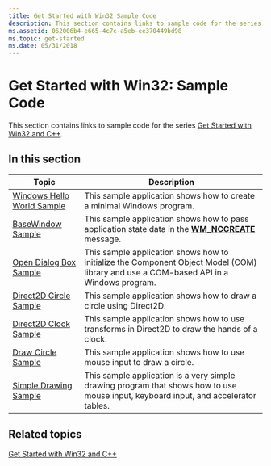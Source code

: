 ```yaml
---
title: Get Started with Win32 Sample Code
description: This section contains links to sample code for the series Get Started with Win32 and C++.
ms.assetid: 062006b4-e665-4c7c-a5eb-ee370449bd98
ms.topic: get-started
ms.date: 05/31/2018
---
```


# Get Started with Win32: Sample Code

This section contains links to sample code for the series [Get Started with Win32 and C++](learn-to-program-for-windows.md).

## In this section



| Topic                                                                   | Description                                                                                                                                       |
|-------------------------------------------------------------------------|---------------------------------------------------------------------------------------------------------------------------------------------------|
| [Windows Hello World Sample](windows-hello-world-sample.md)<br/> | This sample application shows how to create a minimal Windows program.<br/>                                                                 |
| [BaseWindow Sample](basewindow-sample.md)<br/>                   | This sample application shows how to pass application state data in the [**WM\_NCCREATE**](/windows/desktop/winmsg/wm-nccreate) message.<br/>          |
| [Open Dialog Box Sample](open-dialog-box-sample.md)<br/>         | This sample application shows how to initialize the Component Object Model (COM) library and use a COM-based API in a Windows program.<br/> |
| [Direct2D Circle Sample](direct2d-circle-sample.md)<br/>         | This sample application shows how to draw a circle using Direct2D.<br/>                                                                     |
| [Direct2D Clock Sample](direct2d-clock-sample.md)<br/>           | This sample application shows how to use transforms in Direct2D to draw the hands of a clock.<br/>                                          |
| [Draw Circle Sample](draw-circle-sample.md)<br/>                 | This sample application shows how to use mouse input to draw a circle.<br/>                                                                 |
| [Simple Drawing Sample](simple-drawing-sample.md)<br/>           | This sample application is a very simple drawing program that shows how to use mouse input, keyboard input, and accelerator tables.<br/>    |



 

## Related topics

<dl> <dt>

[Get Started with Win32 and C++](learn-to-program-for-windows.md)
</dt> </dl>

 

